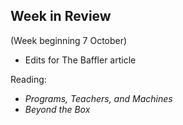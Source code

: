 ## Week in Review
(Week beginning 7 October)

* Edits for The Baffler article

Reading:
* _Programs, Teachers, and Machines_
* _Beyond the Box_
